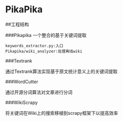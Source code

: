 # PikaPika

##工程结构

###Pikapika
一个整合的基于关键词提取

	keywords_extractor.py:入口
	Pikapika/wiki_analyzer:处理离线wiki
	

###Textrank

通过Textrank算法实现基于原文统计意义上的关键词提取

###WordCutter

通过开源分词算法对文章进行分词

###WikiScrapy

将关键词在Wiki上的搜索移植到scrapy框架下以提高效率

